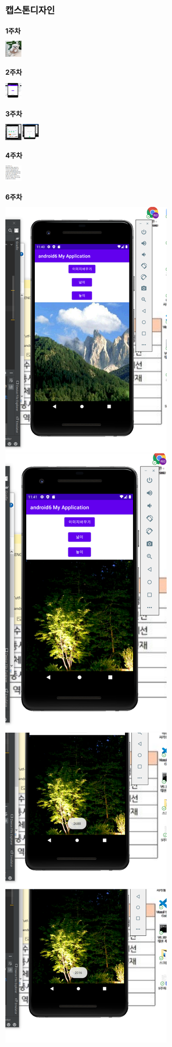 # 캡스톤디자인 


## 1주차
<img width="50" height="50" src="./png/gang.jfif"></img>

## 2주차 

<img width="50" height="50" src="./png/Android_1.PNG"></img>

## 3주차
<img width="50" height="50" src="./png/Android_2.PNG"></img>
<img width="50" height="50" src="./png/Android_3.PNG"></img>

## 4주차
<img width="50" height="50" src="./png/Android_4.PNG"></img>




## 6주차
<img width="" height="" src="./png/Android_6-1.PNG"></img>
<img width="" height="" src="./png/Android_6-2.PNG"></img>
<img width="" height="" src="./png/Android_6-3.PNG"></img>
<img width="" height="" src="./png/Android_6-4.PNG"></img>





